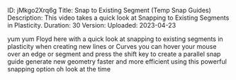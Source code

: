 ID: jMkgo2Xrq6g
Title: Snap to Existing Segment (Temp Snap Guides)
Description: This video takes a quick look at Snapping to Existing Segments in Plasticity.
Duration: 30
Version: 
Uploaded: 2023-04-23

yum yum
Floyd here with a quick look at snapping
to existing segments in plasticity when
creating new lines or Curves you can
hover your mouse over an edge or segment
and press the shift key to create a
parallel snap guide generate new
geometry faster and more efficient using
this powerful snapping option
oh look at the time

